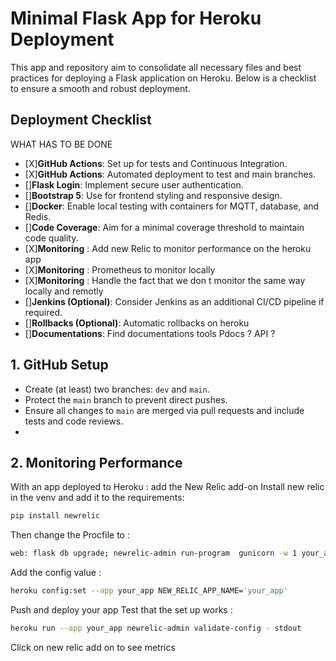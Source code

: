 # Minimal Flask App for Heroku Deployment

This app and repository aim to consolidate all necessary files and best practices for deploying a Flask application on Heroku. Below is a checklist to ensure a smooth and robust deployment.

## Deployment Checklist
WHAT HAS TO BE DONE 

- [X]**GitHub Actions**: Set up for tests and Continuous Integration.
- [X]**GitHub Actions**: Automated deployment to test and main branches.
- []**Flask Login**: Implement secure user authentication.
- []**Bootstrap 5**: Use for frontend styling and responsive design.
- []**Docker**: Enable local testing with containers for MQTT, database, and Redis.
- []**Code Coverage**: Aim for a minimal coverage threshold to maintain code quality.
- [X]**Monitoring** : Add new Relic to monitor performance on the heroku app 
- [X]**Monitoring** : Prometheus to monitor locally
- [X]**Monitoring** : Handle the fact that we don t monitor the same way locally and remotly
- []**Jenkins (Optional)**: Consider Jenkins as an additional CI/CD pipeline if required.
- []**Rollbacks (Optional)**: Automatic rollbacks on heroku
- []**Documentations**: Find documentations tools Pdocs ? API ? 

## 1. GitHub Setup
- Create (at least) two branches: `dev` and `main`.
- Protect the `main` branch to prevent direct pushes.
- Ensure all changes to `main` are merged via pull requests and include tests and code reviews.
- 
## 2. Monitoring Performance
With an app deployed to Heroku : add the New Relic add-on
Install new relic in the venv and add it to the requirements:  
```bash
pip install newrelic
```
Then change the Procfile to : 
```bash 
web: flask db upgrade; newrelic-admin run-program  gunicorn -w 1 your_app:app
```

Add the config value : 
```bash
heroku config:set --app your_app NEW_RELIC_APP_NAME='your_app' 
```
Push and deploy your app
Test that the set up works : 
```bash
heroku run --app your_app newrelic-admin validate-config - stdout
```

Click on new relic add on to see metrics